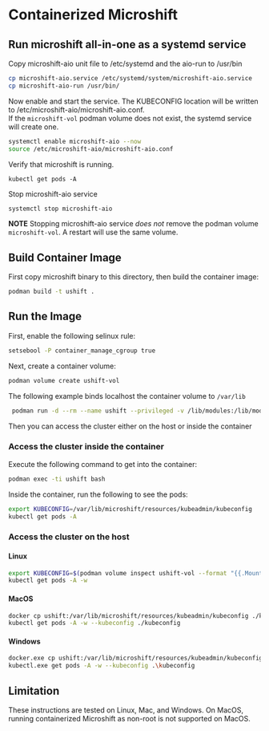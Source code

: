 # Containerized Microshift 

## Run microshift all-in-one as a systemd service

Copy microshift-aio unit file to /etc/systemd and the aio-run to /usr/bin

```bash
cp microshift-aio.service /etc/systemd/system/microshift-aio.service
cp microshift-aio-run /usr/bin/
```
Now enable and start the service. The KUBECONFIG location will be written to /etc/microshift-aio/microshift-aio.conf.    
If the `microshift-vol` podman volume does not exist, the systemd service will create one.

```bash
systemctl enable microshift-aio --now
source /etc/microshift-aio/microshift-aio.conf
```

Verify that microshift is running.
```
kubectl get pods -A
```

Stop microshift-aio service

```bash
systemctl stop microshift-aio
```

**NOTE** Stopping microshift-aio service _does not_ remove the podman volume `microshift-vol`.
A restart will use the same volume.

## Build Container Image
First copy microshift binary to this directory, then build the container image:
```bash
podman build -t ushift .
```

## Run the Image

First, enable the following selinux rule:
```bash
setsebool -P container_manage_cgroup true
```
Next, create a container volume:
```bash
podman volume create ushift-vol
```
The following example binds localhost the container volume to `/var/lib`

```bash
 podman run -d --rm --name ushift --privileged -v /lib/modules:/lib/modules -v ushift-vol:/var/lib --hostname ushift -p 6443:6443 ushift  
```

Then you can access the cluster either on the host or inside the container

### Access the cluster inside the container
Execute the following command to get into the container:
```bash
podman exec -ti ushift bash
```
Inside the container, run the following to see the pods:
```bash
export KUBECONFIG=/var/lib/microshift/resources/kubeadmin/kubeconfig
kubectl get pods -A
```

### Access the cluster on the host
#### Linux
```bash
export KUBECONFIG=$(podman volume inspect ushift-vol --format "{{.Mountpoint}}")/microshift/resources/kubeadmin/kubeconfig
kubectl get pods -A -w
```
#### MacOS
```bash
docker cp ushift:/var/lib/microshift/resources/kubeadmin/kubeconfig ./kubeconfig
kubectl get pods -A -w --kubeconfig ./kubeconfig
```
#### Windows
```bash
docker.exe cp ushift:/var/lib/microshift/resources/kubeadmin/kubeconfig .\kubeconfig
kubectl.exe get pods -A -w --kubeconfig .\kubeconfig
```
## Limitation

These instructions are tested on Linux, Mac, and Windows. 
On MacOS, running containerized Microshift as non-root is not supported on MacOS. 
